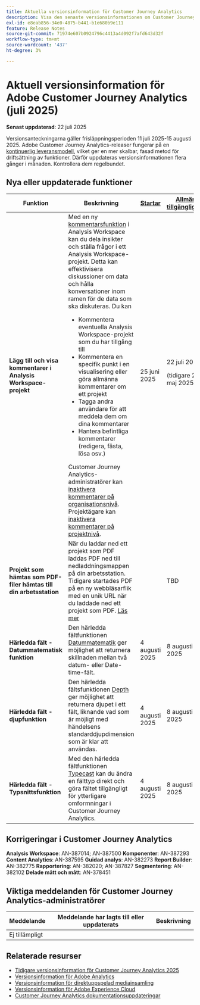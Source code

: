 ```yaml
---
title: Aktuella versionsinformation för Customer Journey Analytics
description: Visa den senaste versionsinformationen om Customer Journey Analytics
exl-id: e8eab856-34e0-4875-b441-b1e680b9e111
feature: Release Notes
source-git-commit: 71974e607b0924796c4413a4d092f7afd643d32f
workflow-type: tm+mt
source-wordcount: '437'
ht-degree: 3%

---
```


# Aktuell versionsinformation för Adobe Customer Journey Analytics (juli 2025)

**Senast uppdaterad**: 22 juli 2025


Versionsanteckningarna gäller frisläppningsperioden 11 juli 2025-15 augusti 2025. Adobe Customer Journey Analytics-releaser fungerar på en [kontinuerlig leveransmodell](releases.md), vilket ger en mer skalbar, fasad metod för driftsättning av funktioner. Därför uppdateras versionsinformationen flera gånger i månaden. Kontrollera dem regelbundet.

## Nya eller uppdaterade funktioner

| Funktion | Beskrivning | [Startar](releases.md) | [Allmän tillgänglighet](releases.md) |
| ----------- | ---------- | ------- | ---- |
| **Lägg till och visa kommentarer i Analysis Workspace-projekt** | Med en ny [kommentarsfunktion](https://experienceleague.adobe.com/en/docs/analytics-platform/using/cja-workspace/build-workspace-project/comment-projects) i Analysis Workspace kan du dela insikter och ställa frågor i ett Analysis Workspace-projekt. Detta kan effektivisera diskussioner om data och hålla konversationer inom ramen för de data som ska diskuteras. Du kan <ul><li>Kommentera eventuella Analysis Workspace-projekt som du har tillgång till</li><li>Kommentera en specifik punkt i en visualisering eller göra allmänna kommentarer om ett projekt</li><li>Tagga andra användare för att meddela dem om dina kommentarer</li><li>Hantera befintliga kommentarer (redigera, fästa, lösa osv.)</li></ul>Customer Journey Analytics-administratörer kan [inaktivera kommentarer på organisationsnivå](https://experienceleague.adobe.com/en/docs/analytics-platform/using/cja-workspace/user-preferences#ims-organization-preferences). Projektägare kan [inaktivera kommentarer på projektnivå](https://experienceleague.adobe.com/en/docs/analytics-platform/using/cja-workspace/build-workspace-project/create-projects). | 25 juni 2025 | 22 juli 2025 <p>(tidigare 29 maj 2025)</p> |
| **Projekt som hämtas som PDF-filer hämtas till din arbetsstation** | När du laddar ned ett projekt som PDF laddas PDF ned till nedladdningsmappen på din arbetsstation. Tidigare startades PDF på en ny webbläsarflik med en unik URL när du laddade ned ett projekt som PDF. [Läs mer](https://experienceleague.adobe.com/en/docs/analytics-platform/using/cja-workspace/export/download-send) | | TBD |
| **Härledda fält - Datummatematisk funktion** | Den härledda fältfunktionen [Datummatematik](/help/data-views/derived-fields/derived-fields.md#date-math) ger möjlighet att returnera skillnaden mellan två datum- eller Date-time-fält. | 4 augusti 2025 | 8 augusti 2025 |
| **Härledda fält - djupfunktion** | Den härledda fältsfunktionen [Depth](/help/data-views/derived-fields/derived-fields.md#depth) ger möjlighet att returnera djupet i ett fält, liknande vad som är möjligt med händelsens standarddjupdimension som är klar att användas. | 4 augusti 2025 | 8 augusti 2025 |
| **Härledda fält - Typsnittsfunktion** | Med den härledda fältfunktionen [Typecast](/help/data-views/derived-fields/derived-fields.md#typecast) kan du ändra en fälttyp direkt och göra fältet tillgängligt för ytterligare omformningar i Customer Journey Analytics. | 4 augusti 2025 | 8 augusti 2025 |

## Korrigeringar i Customer Journey Analytics

**Analysis Workspace**: AN-387014; AN-387500
**Komponenter**: AN-387293
**Content Analytics**: AN-387595
**Guidad analys**: AN-382273
**Report Builder**: AN-382775
**Rapportering**: AN-382020; AN-387827
**Segmentering**: AN-382102
**Delade mått och mått**: AN-378451


## Viktiga meddelanden för Customer Journey Analytics-administratörer

| Meddelande | Meddelande har lagts till eller uppdaterats | Beskrivning |
| --- | --- | --- |
| Ej tillämpligt | | |

## Relaterade resurser

* [Tidigare versionsinformation för Customer Journey Analytics 2025](/help/release-notes/2025.md)
* [Versionsinformation för Adobe Analytics](https://experienceleague.adobe.com/docs/analytics/release-notes/latest.html)
* [Versionsinformation för direktuppspelad mediainsamling](https://experienceleague.adobe.com/docs/media-analytics/using/additional-resources/release-notes.html)
* [Versionsinformation för Adobe Experience Cloud](https://experienceleague.adobe.com/docs/release-notes/experience-cloud/current.html)
* [Customer Journey Analytics dokumentationsuppdateringar](/help/release-notes/doc-changes.md)
